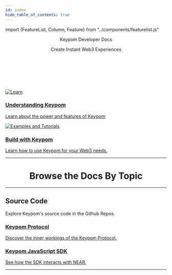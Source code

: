 ```yaml
---
id: index
hide_table_of_contents: true
---
```

import {FeatureList, Column, Feature} from "../components/featurelist.js"

<center>
  <p class="pink-main-header-text"> Keypom Developer Docs </p>
</center>
<center>
  <p class="white-main-subheader-text" > Create Instant Web3 Experiences </p>
</center>
<br></br>
<br></br>
<br></br>




<div class="container">
  <div class="row">
    <div class="col col--6">
      <a href="/docs/next/exec-summary">
        <div class="card mb-3">
          <div class="card__image">
            <img src={require("/static/img/newMoonCrop2.png").default} alt="Learn" />
            <div class="card__body">
              <h3 class="small-bottom-padding-only">Understanding Keypom</h3>
                <p class="neutraltext">Learn about the power and features of Keypom</p>
            </div>
          </div>
        </div>
      </a>
    </div>
    <div class="col col--6">
      <a href="/docs/next/Tutorials/welcome">
        <div class="card mb-3">
          <div class="card__image">
            <img src={require("/static/img/docs/homepage-banner-2.png").default} alt="Examples and Tutorials" />
            <div class="card__body">
              <h3 class="small-bottom-padding-only">Build with Keypom</h3>
                <p class="neutraltext">Learn how to use Keypom for your Web3 needs.</p>
            </div>
          </div>
        </div>
      </a>
    </div>
  </div>
</div>

<hr class="subsection" />

<center><h1 class="text-center big-title" > Browse the Docs By Topic </h1></center>

<FeatureList width = "100%">

  <Column title="Understanding Keypom" size ="3">
    <Feature url="../../docs/next/Concepts/KeypomProtocol/overview" title="What is Keypom?" subtitle="Learn the Basics of Keypom" image="docs/icons/key.png" />
    <Feature url="../../docs/next/Concepts/KeypomProtocol/GithubReadme/TypesOfDrops/introduction" title="Types of Drops" subtitle="Find out what you can send using Keypom" image="docs/icons/tutorials.png" />
    <Feature url="../../docs/next/Concepts/KeypomProtocol/GithubReadme/TypesOfDrops/drop-customization" title="Customize your Drops" subtitle="Learn to configure your Keypom drop" image="docs/icons/update.png" />
  </Column>

  <Column title="Beginner Tutorials" size="3">
    <Feature url="../../docs/next/Tutorials/Basics/simple-drops" title="Simple Drop" subtitle="Send $NEAR" image="docs/icons/random.png" />
    <Feature url="../../docs/next/Tutorials/Basics/nft-drops" title="Non-Fungible Token Drop" subtitle="Send Non-Fungible Tokens" image="docs/icons/near_place.png" />
    <Feature url="../../docs/next/Tutorials/Basics/ft-drops" title="Fungible Token Drop" subtitle="Send Fungible Tokens" image="docs/icons/ft.png" />
    <Feature url="../../docs/next/Tutorials/Basics/fc-drops" title="Function Call Drop" subtitle="Keypom's most powerful drop" image="docs/icons/oracle.png" />
  </Column>

  <Column title="Advanced Tutorials" size="3">
    <Feature url="../../docs/next/Tutorials/Advanced/ticketing/introduction" title="Ticketing" subtitle="Power your next event with Keypom" image="docs/icons/nft.png" />
    <Feature url="../../docs/next/Tutorials/Advanced/daos/introduction" title="DAO Onboarding" subtitle="Level up your DAO with seamless onboarding" image="docs/icons/dao.png" />
    <Feature url="../../docs/next/TrialAccounts/introduction" title="Trial Accounts" subtitle="Web2 Onboarding in Web3" image="docs/icons/trial-accounts.png" />
    <Feature url="../../docs/next/Tutorials/BOS/welcome" title="Keypom on BOS" subtitle="Learn utilize Keypom in your BOS Componets" image="docs/icons/bos.png" />

  </Column>

  <Column title="Developer Documentation" size="3">
    <Feature url="docs/next/keypom-sdk/Core/welcome" title="Keypom TypeDocs" subtitle="Spin-up your first dApp" image="docs/icons/typedocs.png" />
    <Feature url="https://github.com/keypom/keypom-docs-examples" title="Tutorial Source Code" subtitle="Begin building with examples" image="docs/icons/code.png" />
    <Feature url="https://github.com/keypom/keypom-js" title="JavaScript SDK Repo" subtitle="Keypom SDK behind the scenes" image="moon.svg" />
    <Feature url="https://docs.near.org/tools/near-api-js/quick-reference" title="NEAR-API-JS" subtitle="Interact with NEAR using JavaScript" image="docs/icons/near-api-js.png" />
  </Column>


</FeatureList>


---

## Source Code

Explore Keypom's source code in the Github Repos.

<div class="container">
  <div class="row">
    <div class="col">
      <a href="https://github.com/keypom/keypom">
        <div class="card h-100">
          <div class="card__body">
            <h3 class="small-bottom-padding-only">Keypom Protocol</h3>
              <p class="neutraltext">Discover the inner workings of the Keypom Protocol.</p>
          </div>
        </div>
      </a>
    </div>
    <div class="col">
      <a href="https://github.com/keypom/keypom-js">
        <div class="card h-100">
          <div class="card__body">
            <h3 class="small-bottom-padding-only">Keypom JavaScript SDK</h3>
              <p class="neutraltext">See how the SDK interacts with NEAR.</p>
          </div>
        </div>
      </a>
    </div>
  </div>
</div>

<hr class="subsection" />

<ContactUs />